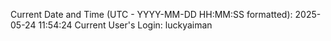 Current Date and Time (UTC - YYYY-MM-DD HH:MM:SS formatted): 2025-05-24 11:54:24
Current User's Login: luckyaiman
